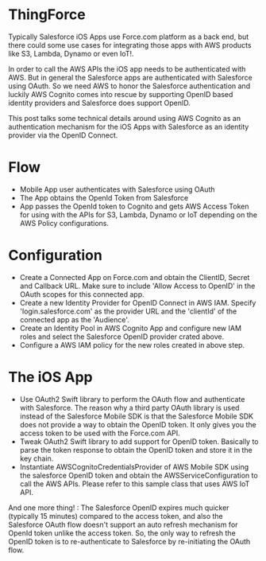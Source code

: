 # ThingForce

Typically Salesforce iOS Apps use Force.com platform as a back end, but there could some use cases for integrating those apps with AWS products like S3, Lambda, Dynamo or even IoT!.

In order to call the AWS APIs the iOS app needs to be authenticated with AWS. But in general the Salesforce apps are authenticated with Salesforce using OAuth. So we need AWS to honor the Salesforce authentication and luckily AWS Cognito comes into rescue by supporting OpenID based identity providers and Salesforce does support OpenID. 

This post talks some technical details around using AWS Cognito as an authentication mechanism for the iOS Apps with Salesforce as an identity provider via the OpenID Connect. 

# Flow
- Mobile App user authenticates with Salesforce using OAuth
- The App obtains the OpenId Token from Salesforce
- App passes the OpenId token to Cognito and gets AWS Access Token for using with the APIs for S3, Lambda, Dynamo or IoT depending on the AWS Policy configurations.

# Configuration
- Create a Connected App on Force.com and obtain the ClientID, Secret and Callback URL. Make sure to include 'Allow Access to OpenID' in the OAuth scopes for this connected app.
- Create a new Identity Provider for OpenID Connect in AWS IAM. Specify 'login.salesforce.com' as the provider URL and the 'clientId' of the connected app as the 'Audience'.
- Create an Identity Pool in AWS Cognito App and configure new IAM roles and select the Salesforce OpenID provider crated above.
- Configure a AWS IAM policy for the new roles created in above step. 

# The iOS App
- Use OAuth2 Swift library to perform the OAuth flow and authenticate with Salesforce.  The reason why a third party OAuth library is used instead of the Salesforce Mobile SDK is that the Salesforce Mobile SDK does not provide a way to obtain the OpenID token. It only gives you the access token to be used with the Force.com API.
- Tweak OAuth2 Swift library to add support for OpenID token. Basically to parse the token response to obtain the OpenID token and store it in the key chain. 
- Instantiate  AWSCognitoCredentialsProvider of AWS Mobile SDK using the salesforce OpenID token and obtain the AWSServiceConfiguration to call the AWS APIs.  Please refer to this sample class that uses AWS IoT API.

And one more thing! : The Salesforce OpenID expires much quicker (typically 15 minutes) compared to the access token,  and also the Salesforce OAuth flow doesn't support an auto refresh mechanism for OpenId token unlike the access token. So, the only way to refresh the OpenID token is to re-authenticate to Salesforce by re-initiating the OAuth flow.
